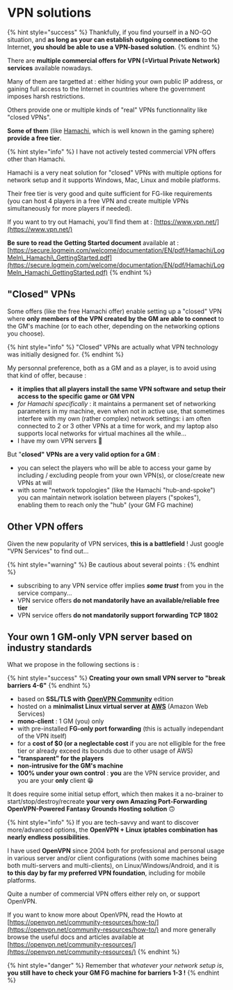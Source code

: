 # VPN solutions

{% hint style="success" %}
Thankfully, if you find yourself in a NO-GO situation, and **as long as your can establish outgoing connections** to the Internet, **you should be able to use a VPN-based solution**.
{% endhint %}

There are **multiple commercial offers for VPN \(=Virtual Private Network\) services** available nowadays.

Many of them are targetted at : either hiding your own public IP address, or gaining full access to the Internet in countries where the government imposes harsh restrictions.

Others provide one or multiple kinds of "real" VPNs functionnality like "closed VPNs".

**Some of them** \(like [Hamachi](https://www.vpn.net/), which is well known in the gaming sphere\) **provide a free tier**.

{% hint style="info" %}
I have not actively tested commercial VPN offers other than Hamachi.

Hamachi is a very neat solution for "closed" VPNs with multiple options for network setup and it supports Windows, Mac, Linux and mobile platforms.

Their free tier is very good and quite sufficient for FG-like requirements \(you can host 4 players in a free VPN and create multiple VPNs simultaneously for more players if needed\).

If you want to try out Hamachi, you'll find them at : [https://www.vpn.net/](https://www.vpn.net/)

**Be sure to read the Getting Started document** available at : [https://secure.logmein.com/welcome/documentation/EN/pdf/Hamachi/LogMeIn\_Hamachi\_GettingStarted.pdf](https://secure.logmein.com/welcome/documentation/EN/pdf/Hamachi/LogMeIn_Hamachi_GettingStarted.pdf)
{% endhint %}

## "Closed" VPNs

Some offers \(like the free Hamachi offer\) enable setting up a "closed" VPN where **only members of the VPN created by the GM are able to connect** to the GM's machine \(or to each other, depending on the networking options you choose\).

{% hint style="info" %}
"Closed" VPNs are actually what VPN technology was initially designed for.
{% endhint %}

My personnal preference, both as a GM and as a player, is to avoid using that kind of offer, because :

* **it implies that all players install the same VPN software and setup their access to the specific game or GM VPN**
* _for Hamachi specifically_ : it maintains a permanent set of networking parameters in my machine, even when not in active use, that sometimes interfere with my own \(rather complex\) network settings: i am often connected to 2 or 3 other VPNs at a time for work, and my laptop also supports local networks for virtual machines all the while...
* I have my own VPN servers 🤣 

But "**closed" VPNs are a very valid option for a GM** :

* you can select the players who will be able to access your game by including / excluding people from your own VPN\(s\), or close/create new VPNs at will 
* with some "network topologies" \(like the Hamachi "hub-and-spoke"\) you can maintain network isolation between players \("spokes"\), enabling them to reach only the "hub" \(your GM FG machine\)

## Other VPN offers

Given the new popularity of VPN services, **this is a battlefield** ! Just google "VPN Services" to find out...

{% hint style="warning" %}
Be cautious about several points :
{% endhint %}

* subscribing to any VPN service offer implies _**some trust**_ from you in the service company...
* VPN service offers **do not mandatorily have an available/reliable free tier**
* VPN service offers **do not mandatorily support forwarding TCP 1802**

## Your own 1 GM-only VPN server based on industry standards

What we propose in the following sections is :

{% hint style="success" %}
**Creating your own small VPN server to "break barriers 4-6"**
{% endhint %}

* based on **SSL/TLS with** [**OpenVPN Community**](https://openvpn.net/community/) edition
* hosted on a **minimalist Linux virtual server at** [**AWS**](https://aws.amazon.com/) \(Amazon Web Services\)
* **mono-client** : 1 GM \(you\) only
* with pre-installed **FG-only port forwarding** \(this is actually independant of the VPN itself\)
* for a **cost of $0 \(or a neglectable cost** if you are not elligible for the free tier or already exceed its bounds due to other usage of AWS\)
* **"transparent" for the players**
* **non-intrusive for the GM's machine**
* **100% under your own control** : **you** are the VPN service provider, and you are your **only** client 😁 

It does require some initial setup effort, which then makes it a no-brainer to start/stop/destroy/recreate **your very own Amazing Port-Forwarding OpenVPN-Powered Fantasy Grounds Hosting solution** 🙃 

{% hint style="info" %}
If you are tech-savvy and want to discover more/advanced options, the **OpenVPN + Linux iptables combination has nearly endless possibilities**.

I have used **OpenVPN** since 2004 both for professional and personal usage in various server and/or client configurations \(with some machines being both multi-servers and multi-clients\), on Linux/Windows/Android, and it is **to this day by far my preferred VPN foundation**, including for mobile platforms.

Quite a number of commercial VPN offers either rely on, or support OpenVPN.

If you want to know more about OpenVPN, read the Howto at [https://openvpn.net/community-resources/how-to/](https://openvpn.net/community-resources/how-to/) and more generally browse the useful docs and articles available at [https://openvpn.net/community-resources/](https://openvpn.net/community-resources/)
{% endhint %}

{% hint style="danger" %}
Remember that _whatever your network setup is_, **you still have to check your GM FG machine for barriers 1-3 !**
{% endhint %}

